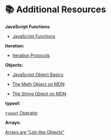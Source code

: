 # 📚 Additional Resources

**JavaScript Functions**

- [JavaScript Functions](https://developer.mozilla.org/en-US/docs/Web/JavaScript/Guide/Functions)

**Iteration:**

- [Iteration Protocols](https://developer.mozilla.org/en-US/docs/Web/JavaScript/Reference/Iteration_protocols)

**Objects:**

- [JavaScript Object Basics](https://developer.mozilla.org/en-US/docs/Learn/JavaScript/Objects/Basics)

- [The Math Object on MDN](https://developer.mozilla.org/en-US/docs/Web/JavaScript/Reference/Global_Objects/Math):

- [The String Object on MDN](https://developer.mozilla.org/en-US/docs/Web/JavaScript/Reference/Global_Objects/String)

**typeof:**

[`typeof` Operator](https://developer.mozilla.org/en-US/docs/Web/JavaScript/Reference/Operators/typeof)

**Arrays:**

[Arrays are "List-like Objects"](https://developer.mozilla.org/en-US/docs/Learn/JavaScript/First_steps/Arrays)
